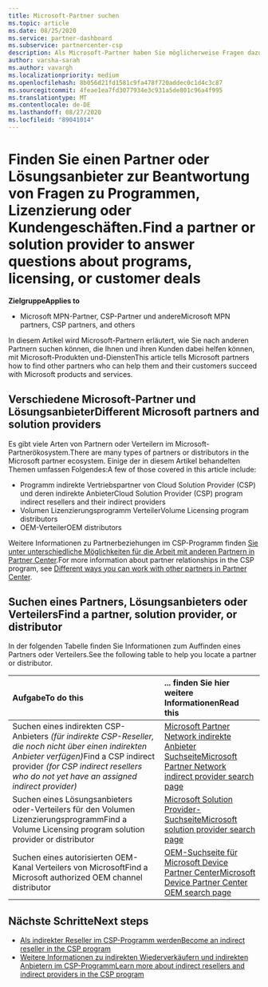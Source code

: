 ```yaml
---
title: Microsoft-Partner suchen
ms.topic: article
ms.date: 08/25/2020
ms.service: partner-dashboard
ms.subservice: partnercenter-csp
description: Als Microsoft-Partner haben Sie möglicherweise Fragen dazu, wie Sie Ihre Kunden oder bestimmte Programme unterstützen können. Finden Sie weitere Partner, die Ihnen helfen können.
author: varsha-sarah
ms.author: vavargh
ms.localizationpriority: medium
ms.openlocfilehash: 8b056d21fd1581c9fa478f720addec0c1d4c3c87
ms.sourcegitcommit: 4feae1ea7fd3077934e3c931a5de801c96a4f995
ms.translationtype: MT
ms.contentlocale: de-DE
ms.lasthandoff: 08/27/2020
ms.locfileid: "89041014"
---
```

# <a name="find-a-partner-or-solution-provider-to-answer-questions-about-programs-licensing-or-customer-deals"></a><span data-ttu-id="2a7c3-104">Finden Sie einen Partner oder Lösungsanbieter zur Beantwortung von Fragen zu Programmen, Lizenzierung oder Kundengeschäften.</span><span class="sxs-lookup"><span data-stu-id="2a7c3-104">Find a partner or solution provider to answer questions about programs, licensing, or customer deals</span></span> 

<span data-ttu-id="2a7c3-105">**Zielgruppe**</span><span class="sxs-lookup"><span data-stu-id="2a7c3-105">**Applies to**</span></span>

- <span data-ttu-id="2a7c3-106">Microsoft MPN-Partner, CSP-Partner und andere</span><span class="sxs-lookup"><span data-stu-id="2a7c3-106">Microsoft MPN partners, CSP partners, and others</span></span>

<span data-ttu-id="2a7c3-107">In diesem Artikel wird Microsoft-Partnern erläutert, wie Sie nach anderen Partnern suchen können, die Ihnen und ihren Kunden dabei helfen können, mit Microsoft-Produkten und-Diensten</span><span class="sxs-lookup"><span data-stu-id="2a7c3-107">This article tells Microsoft partners how to find other partners who can help them and their customers succeed with Microsoft products and services.</span></span>

## <a name="different-microsoft-partners-and-solution-providers"></a><span data-ttu-id="2a7c3-108">Verschiedene Microsoft-Partner und Lösungsanbieter</span><span class="sxs-lookup"><span data-stu-id="2a7c3-108">Different Microsoft partners and solution providers</span></span>

<span data-ttu-id="2a7c3-109">Es gibt viele Arten von Partnern oder Verteilern im Microsoft-Partnerökosystem.</span><span class="sxs-lookup"><span data-stu-id="2a7c3-109">There are many types of partners or distributors in the Microsoft partner ecosystem.</span></span> <span data-ttu-id="2a7c3-110">Einige der in diesem Artikel behandelten Themen umfassen Folgendes:</span><span class="sxs-lookup"><span data-stu-id="2a7c3-110">A few of those covered in this article include:</span></span>

- <span data-ttu-id="2a7c3-111">Programm indirekte Vertriebspartner von Cloud Solution Provider (CSP) und deren indirekte Anbieter</span><span class="sxs-lookup"><span data-stu-id="2a7c3-111">Cloud Solution Provider (CSP) program indirect resellers and their indirect providers</span></span>
- <span data-ttu-id="2a7c3-112">Volumen Lizenzierungsprogramm Verteiler</span><span class="sxs-lookup"><span data-stu-id="2a7c3-112">Volume Licensing program distributors</span></span>
- <span data-ttu-id="2a7c3-113">OEM-Verteiler</span><span class="sxs-lookup"><span data-stu-id="2a7c3-113">OEM distributors</span></span>

<span data-ttu-id="2a7c3-114">Weitere Informationen zu Partnerbeziehungen im CSP-Programm finden [Sie unter unterschiedliche Möglichkeiten für die Arbeit mit anderen Partnern in Partner Center](work-with-other-partners.md).</span><span class="sxs-lookup"><span data-stu-id="2a7c3-114">For more information about partner relationships in the CSP program, see [Different ways you can work with other partners in Partner Center](work-with-other-partners.md).</span></span>

## <a name="find-a-partner-solution-provider-or-distributor"></a><span data-ttu-id="2a7c3-115">Suchen eines Partners, Lösungsanbieters oder Verteilers</span><span class="sxs-lookup"><span data-stu-id="2a7c3-115">Find a partner, solution provider, or distributor</span></span>

<span data-ttu-id="2a7c3-116">In der folgenden Tabelle finden Sie Informationen zum Auffinden eines Partners oder Verteilers.</span><span class="sxs-lookup"><span data-stu-id="2a7c3-116">See the following table to help you locate a partner or distributor.</span></span>

|<span data-ttu-id="2a7c3-117">Aufgabe</span><span class="sxs-lookup"><span data-stu-id="2a7c3-117">To do this</span></span>  | <span data-ttu-id="2a7c3-118">... finden Sie hier weitere Informationen</span><span class="sxs-lookup"><span data-stu-id="2a7c3-118">Read this</span></span>  |
|:------------------|:--------------- |
|<span data-ttu-id="2a7c3-119">Suchen eines indirekten CSP-Anbieters *(für indirekte CSP-Reseller, die noch nicht über einen indirekten Anbieter verfügen)*</span><span class="sxs-lookup"><span data-stu-id="2a7c3-119">Find a CSP indirect provider *(for CSP indirect resellers who do not yet have an assigned indirect provider)*</span></span> | [<span data-ttu-id="2a7c3-120">Microsoft Partner Network indirekte Anbieter Suchseite</span><span class="sxs-lookup"><span data-stu-id="2a7c3-120">Microsoft Partner Network indirect provider search page</span></span>](https://partner.microsoft.com/membership/cloud-solution-provider/find-a-provider)  |
|<span data-ttu-id="2a7c3-121">Suchen eines Lösungsanbieters oder-Verteilers für den Volumen Lizenzierungsprogramm</span><span class="sxs-lookup"><span data-stu-id="2a7c3-121">Find a Volume Licensing program solution provider or distributor</span></span>  | [<span data-ttu-id="2a7c3-122">Microsoft Solution Provider-Suchseite</span><span class="sxs-lookup"><span data-stu-id="2a7c3-122">Microsoft solution provider search page</span></span>](https://www.microsoft.com/solution-providers/home)  |
|<span data-ttu-id="2a7c3-123">Suchen eines autorisierten OEM-Kanal Verteilers von Microsoft</span><span class="sxs-lookup"><span data-stu-id="2a7c3-123">Find a Microsoft authorized OEM channel distributor</span></span>  | [<span data-ttu-id="2a7c3-124">OEM-Suchseite für Microsoft Device Partner Center</span><span class="sxs-lookup"><span data-stu-id="2a7c3-124">Microsoft Device Partner Center OEM search page</span></span>](https://devicepartner.microsoft.com/connect/distributor)  |

## <a name="next-steps"></a><span data-ttu-id="2a7c3-125">Nächste Schritte</span><span class="sxs-lookup"><span data-stu-id="2a7c3-125">Next steps</span></span>

- [<span data-ttu-id="2a7c3-126">Als indirekter Reseller im CSP-Programm werden</span><span class="sxs-lookup"><span data-stu-id="2a7c3-126">Become an indirect reseller in the CSP program</span></span>](https://partner.microsoft.com/licensing)
- [<span data-ttu-id="2a7c3-127">Weitere Informationen zu indirekten Wiederverkäufern und indirekten Anbietern im CSP-Programm</span><span class="sxs-lookup"><span data-stu-id="2a7c3-127">Learn more about indirect resellers and indirect providers in the CSP program</span></span>](work-with-other-partners.md)